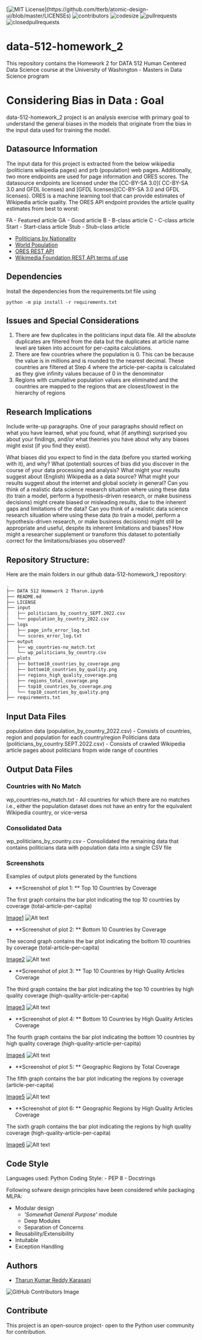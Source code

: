 [![MIT License](https://img.shields.io/apm/l/atomic-design-ui.svg?)](https://github.com/tterb/atomic-design-ui/blob/master/LICENSEs)
![contributors](https://img.shields.io/github/contributors/TharunKumarReddy5/data-512-homework_2.svg)
![codesize](https://img.shields.io/github/languages/code-size/TharunKumarReddy5/data-512-homework_2.svg) 
![pullrequests](https://img.shields.io/github/issues-pr/TharunKumarReddy5/data-512-homework_2.svg) 
![closedpullrequests](https://img.shields.io/github/issues-pr-closed-raw/TharunKumarReddy5/data-512-homework_2.svg)

# data-512-homework_2

This repository contains the Homework 2 for DATA 512 Human Centered Data Science course at the University of Washington - Masters in Data Science program

# Considering Bias in Data : Goal

data-512-homework_2 project is an analysis exercise with primary goal to understand the general biases in the models that originate from the bias in the input data used for training the model.

## Datasource Information

The input data for this project is extracted from the below wikipedia (politicians wikipedia pages) and prb (population) web pages. Additionally, two more endpoints are used for page information and ORES scores. The datasource endpoints are licensed under the [CC-BY-SA 3.0]( CC-BY-SA 3.0 and GFDL licenses) and [GFDL licenses](CC-BY-SA 3.0 and GFDL licenses). ORES is a machine learning tool that can provide estimates of Wikipedia article quality. The ORES API endpoint provides the article quality estimates from best to worst:

FA - Featured article
GA - Good article
B - B-class article
C - C-class article
Start - Start-class article
Stub - Stub-class article

 - [Politicians by Nationality](https://en.wikipedia.org/wiki/Category:Politicians_by_nationality)
 - [World Population](https://www.prb.org/international/indicator/population/table/)
 - [ORES REST API](https://www.mediawiki.org/wiki/ORES)
 - [Wikimedia Foundation REST API terms of use](https://www.mediawiki.org/wiki/REST_API#Terms_and_conditions)

## Dependencies

Install the dependencies from the requirements.txt file using

    python -m pip install -r requirements.txt

## Issues and Special Considerations

1. There are few duplicates in the politicians input data file. All the absolute duplicates are filtered from the data but the duplicates at article name level are taken into account for per-capita calculations. 
2. There are few countries where the population is 0. This can be because the value is in millions and is rounded to the nearest decimal. These countries are filtered at Step 4 where the article-per-capita is calculated as they give infinity values because of 0 in the denominator
3. Regions with cumulative population values are eliminated and the countries are mapped to the regions that are closest/lowest in the hierarchy of regions

## Research Implications

Include write-up paragraphs. One of your paragraphs should reflect on what you have learned, what you found, what (if anything) surprised you about your findings, and/or what theories you have about why any biases might exist (if you find they exist).

What biases did you expect to find in the data (before you started working with it), and why?
What (potential) sources of bias did you discover in the course of your data processing and analysis?
What might your results suggest about (English) Wikipedia as a data source?
What might your results suggest about the internet and global society in general?
Can you think of a realistic data science research situation where using these data (to train a model, perform a hypothesis-driven research, or make business decisions) might create biased or misleading results, due to the inherent gaps and limitations of the data?
Can you think of a realistic data science research situation where using these data (to train a model, perform a hypothesis-driven research, or make business decisions) might still be appropriate and useful, despite its inherent limitations and biases?
How might a researcher supplement or transform this dataset to potentially correct for the limitations/biases you observed?

## Repository Structure:
Here are the main folders in our github data-512-homework_1 repository:
```bash
.
├── DATA 512 Homework 2 Tharun.ipynb
├── README.md
├── LICENSE
├── input
│   ├── politicians_by_country_SEPT.2022.csv
│   └── population_by_country_2022.csv
├── logs
│   ├── page_info_error_log.txt
│   └── scores_error_log.txt
├── output
│   ├── wp_countries-no_match.txt
│   └── wp_politicians_by_country.csv
├── plots
│   ├── bottom10_countries_by_coverage.png
│   ├── bottom10_countries_by_quality.png
│   ├── regions_high_quality_coverage.png
│   ├── regions_total_coverage.png
│   ├── top10_countries_by_coverage.png
│   └── top10_countries_by_quality.png
├── requirements.txt
```
## Input Data Files
population data (population_by_country_2022.csv) - Consists of countries, region and population for each country/region
Politicians data (politicians_by_country.SEPT.2022.csv) - Consists of crawled Wikipedia article pages about politicians fropm wide range of countries

## Output Data Files

### Countries with No Match
wp_countries-no_match.txt - All countries for which there are no matches i.e., either the population dataset does not have an entry for the equivalent Wikipedia country, or vice-versa

### Consolidated Data
wp_politicians_by_country.csv - Consolidated the remaining data that contains politicians data with population data into a single CSV file

### Screenshots

Examples of output plots generated by the functions

- **Screenshot of plot 1: ** Top 10 Countries by Coverage

The first graph contains the bar plot indicating the top 10 countries by coverage (total-article-per-capita)

[Image1](https://github.com/TharunKumarReddy5/data-512-homework_2/blob/main/plots/top10_countries_by_coverage.png)
![Alt text](https://github.com/TharunKumarReddy5/data-512-homework_2/blob/main/plots/top10_countries_by_coverage.png "Top 10 Countries by Coverage")

- **Screenshot of plot 2: ** Bottom 10 Countries by Coverage

The second graph contains the bar plot indicating the bottom 10 countries by coverage (total-article-per-capita)

[Image2](https://github.com/TharunKumarReddy5/data-512-homework_2/blob/main/plots/bottom10_countries_by_coverage.png)
![Alt text](https://github.com/TharunKumarReddy5/data-512-homework_2/blob/main/plots/bottom10_countries_by_coverage.png "Bottom 10 Countries by Coverage")

- **Screenshot of plot 3: ** Top 10 Countries by High Quality Articles Coverage

The third graph contains the bar plot indicating the top 10 countries by high quality coverage (high-quality-article-per-capita)

[Image3](https://github.com/TharunKumarReddy5/data-512-homework_2/blob/main/plots/top10_countries_by_quality.png)
![Alt text](https://github.com/TharunKumarReddy5/data-512-homework_2/blob/main/plots/top10_countries_by_quality.png "Top 10 Countries by High Quality Articles Coverage")

- **Screenshot of plot 4: ** Bottom 10 Countries by High Quality Articles Coverage

The fourth graph contains the bar plot indicating the bottom 10 countries by high quality coverage (high-quality-article-per-capita)

[Image4](https://github.com/TharunKumarReddy5/data-512-homework_2/blob/main/plots/bottom10_countries_by_quality.png)
![Alt text](https://github.com/TharunKumarReddy5/data-512-homework_2/blob/main/plots/bottom10_countries_by_quality.png "Bottom 10 Countries by High Quality Articles Coverage")

- **Screenshot of plot 5: ** Geographic Regions by Total Coverage

The fifth graph contains the bar plot indicating the regions by coverage (article-per-capita)

[Image5](https://github.com/TharunKumarReddy5/data-512-homework_2/blob/main/plots/regions_total_coverage.png)
![Alt text](https://github.com/TharunKumarReddy5/data-512-homework_2/blob/main/plots/regions_total_coverage.png "Regions Articles Coverage")

- **Screenshot of plot 6: ** Geographic Regions by High Quality Articles Coverage

The sixth graph contains the bar plot indicating the regions by high quality coverage (high-quality-article-per-capita)

[Image6](https://github.com/TharunKumarReddy5/data-512-homework_2/blob/main/plots/regions_high_quality_coverage.png)
![Alt text](https://github.com/TharunKumarReddy5/data-512-homework_2/blob/main/plots/regions_high_quality_coverage.png "Regions High Quality Articles Coverage")

## Code Style

Languages used: Python
Coding Style:
    - PEP 8
    - Docstrings

Following sofware design principles have been considered while packaging MLPA:

- Modular design
    - *'Somewhat General Purpose'* module
    - Deep Modules
    - Separation of Concerns
- Reusability/Extensibility
- Intuitable
- Exception Handling

## Authors
- [Tharun Kumar Reddy Karasani](https://github.com/TharunKumarReddy5)

![GitHub Contributors Image](https://contrib.rocks/image?repo=TharunKumarReddy5/data-512-homework_1)

## Contribute

This project is an open-source project- open to the Python user community for contribution.
